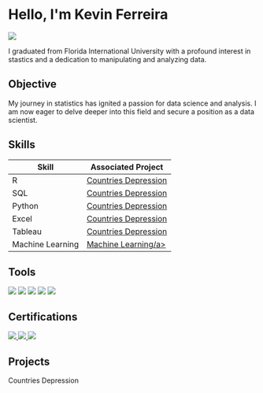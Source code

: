 # Hello, I'm Kevin Ferreira
<a href="https://www.linkedin.com/in/kevin-ferreira-133875203/"><img src="https://img.shields.io/badge/-LinkedIn-0072b1?&style=for-the-badge&logo=linkedin&logoColor=white" /></a>

I graduated from Florida International University with a profound interest in stastics and a dedication to manipulating and analyzing data.

## Objective

My journey in statistics has ignited a passion for data science and analysis. I am now eager to delve deeper into this field and secure a position as a data scientist.

## Skills

| Skill                                         | Associated Project         |
|-----------------------------------------------|----------------------------|
|  R     | <a href="https://kferreira1221.github.io/PortfolioWebsite/">Countries Depression</a> |
| SQL | <a href="https://kferreira1221.github.io/PortfolioWebsite/">Countries Depression</a> |
|    Python   | <a href="https://kferreira1221.github.io/PortfolioWebsite/">Countries Depression</a> |
|  Excel  | <a href="https://kferreira1221.github.io/PortfolioWebsite/">Countries Depression</a> |
|  Tableau | <a href="https://kferreira1221.github.io/PortfolioWebsite/">Countries Depression</a> |
|  Machine Learning | <a href="https://github.com/KFerreira1221/MachineLearning/blob/main/MachineLearning.ipynb">Machine Learning/a> |

## Tools
<img src="https://img.shields.io/badge/R-blue?style=for-the-badge&logo=r&logoColor=white" />
<img src="https://img.shields.io/badge/SQL-red?style=for-the-badge&logo=sql&logoColor=white" />
<img src="https://img.shields.io/badge/Python-yellow?style=for-the-badge&logo=python&logoColor=white" />
<img src="https://img.shields.io/badge/Excel-green?style=for-the-badge&logo=microsoft-excel&logoColor=white" />
<img src="https://img.shields.io/badge/Tableau-orange?style=for-the-badge&logo=tableau&logoColor=white" />

## Certifications
<a href="https://github.com/KFerreira1221/KF_Stats_Portfolio/blob/main/new-folder/IBM_Data_Analyst.pdf" target="_blank">
  <img src="https://img.shields.io/badge/IBM-Data%20Analyst-blue?style=for-the-badge&logo=ibm&logoColor=white" />
</a>
<a href="https://github.com/KFerreira1221/KF_Stats_Portfolio/blob/main/new-folder/Coursera%203VYFT7Z7SHRR.pdf" target="_blank">
  <img src="https://img.shields.io/badge/Mathematics%20for%20ML%20&%20Data%20Science-orange?style=for-the-badge&logo=mathworks&logoColor=white" />
</a>
<a href="https://github.com/KFerreira1221/KF_Stats_Portfolio/blob/main/new-folder/Coursera%20WMTKPBF9U5UA.pdf" target="_blank">
  <img src="https://img.shields.io/badge/Excel%2FVBA%20for%20Creative%20Problem%20Solving-green?style=for-the-badge&logo=microsoft-excel&logoColor=white" />
</a>

## Projects
Countries Depression
